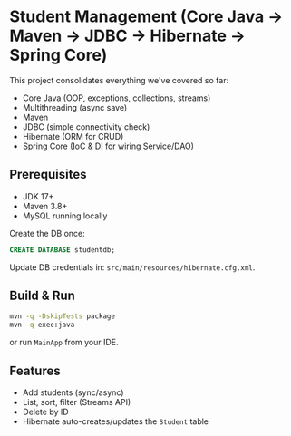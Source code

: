 # Student Management (Core Java → Maven → JDBC → Hibernate → Spring Core)

This project consolidates everything we've covered so far:
- Core Java (OOP, exceptions, collections, streams)
- Multithreading (async save)
- Maven
- JDBC (simple connectivity check)
- Hibernate (ORM for CRUD)
- Spring Core (IoC & DI for wiring Service/DAO)

## Prerequisites
- JDK 17+
- Maven 3.8+
- MySQL running locally

Create the DB once:
```sql
CREATE DATABASE studentdb;
```

Update DB credentials in: `src/main/resources/hibernate.cfg.xml`.

## Build & Run
```bash
mvn -q -DskipTests package
mvn -q exec:java
```
or run `MainApp` from your IDE.

## Features
- Add students (sync/async)
- List, sort, filter (Streams API)
- Delete by ID
- Hibernate auto-creates/updates the `Student` table
